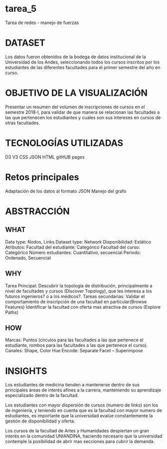 # tarea_5
Tarea de redes - manejo de fuerzas
# DATASET
Los datos fueron obtenidos de la bodega de datos institucional de la Universidad de los Andes, seleccionando todos los cursos inscritos por los estudiantes de las diferentes facultades para el primer semestre del año en curso.

# OBJETIVO DE LA VISUALIZACIÓN
Presentar un resumen del volumen de inscripciones de cursos en el semestre 2018-I, para validar de que manera se relacionan las facultades a las que pertenecen los estudiantes y cuales son sus intereses en cursos de otras facultades.

# TECNOLOGÍAS UTILIZADAS
D3 V3
CSS
JSON
HTML
gitHUB pages

# Retos principales
Adaptación de los datos al formato JSON
Manejo del grafo

# ABSTRACCIÓN

## WHAT
Data type: Nodos, Links
Dataset type: Network
Disponibilidad: Estático
Atributos:
Facultad del estudiante: Categórico
Facultad del curso: Categórico 
Número estudiantes: Cuantitativo, secuencial
Periodo: Ordenado, Secuencial

## WHY
Tarea Principal: Descubrir la topología de distribución, principalmente a nivel de facultades y cursos (Discover Topology), que les interesa a los futuros ingenieros? o a los médicos?.
Tareas secundarias: 
Validar el comportamiento de inscripción de una facultad en particular(Browse Features)
Identificar la facultad con oferta mas atractiva de cursos (Explore Paths)

## HOW
Marcas: Puntos (círculos para las facultades a las que pertenece el estudiante, rombos para las facultades a las que pertenece el curso).
Canales: Shape, Color Hue
Encode: Separate 
Facet – Superimpose

# INSIGHTS
Los estudiantes de medicina tienden a mantenerse dentro de sus principales áreas de interés afines a la carrera, manteniendo su aprendizaje especializado dentro de la facultad.

Los estudiantes con mayor dispersión de cursos (numero de links) son los de ingeniería, y teniendo en cuenta que es la facultad con mayor numero de estudiantes, es importante que la universidad evalúe constantemente la gestión de disponibilidad y oferta.

Los cursos de la facultad de Artes y Humanidades despiertan un gran interés en la comunidad UNIANDINA, haciendo necesario que la universidad contemple la posibilidad de abrir mas secciones para cubrir la demanda.
